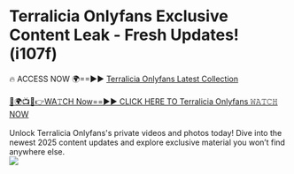 # Terralicia Onlyfans Exclusive Content Leak - Fresh Updates! (i107f)

🔥 ACCESS NOW 🌍==►► <a href="https://tinyurl.com/kvy9nzfs" rel="nofollow">Terralicia Onlyfans Latest Collection</a>
<br><br>
[🔴🌍📺📱👉WA𝚃CH Now==►► CLICK HERE TO Terralicia Onlyfans 𝚆𝙰𝚃𝙲𝙷 NOW](https://tinyurl.com/kvy9nzfs)
<br><br>
Unlock Terralicia Onlyfans's private videos and photos today! Dive into the newest 2025 content updates and explore exclusive material you won’t find anywhere else.
<br>
<a href="https://tinyurl.com/kvy9nzfs" rel="nofollow" data-target="animated-image.originalLink"><img src="https://camo.githubusercontent.com/8a4f000d20f83aca3bf7ec5f350d767afa0574a8a352519fd8cfa583a6f93a33/68747470733a2f2f692e696d6775722e636f6d2f644a486b345a712e676966" data-canonical-src="https://i.imgur.com/dJHk4Zq.gif" style="max-width: 100%; display: inline-block;" data-target="animated-image.originalImage"></a>
<br>
